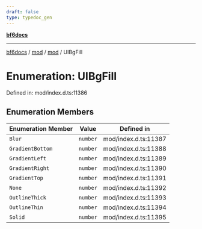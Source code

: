 ```yaml
---
draft: false
type: typedoc_gen
---
```


[**bf6docs**](../../../_index.md)

***

[bf6docs](../../../_index.md) / [mod](../../_index.md) / [mod](../_index.md) / UIBgFill

# Enumeration: UIBgFill

Defined in: mod/index.d.ts:11386

## Enumeration Members

| Enumeration Member | Value | Defined in |
| ------ | ------ | ------ |
| <a id="blur"></a> `Blur` | `number` | mod/index.d.ts:11387 |
| <a id="gradientbottom"></a> `GradientBottom` | `number` | mod/index.d.ts:11388 |
| <a id="gradientleft"></a> `GradientLeft` | `number` | mod/index.d.ts:11389 |
| <a id="gradientright"></a> `GradientRight` | `number` | mod/index.d.ts:11390 |
| <a id="gradienttop"></a> `GradientTop` | `number` | mod/index.d.ts:11391 |
| <a id="none"></a> `None` | `number` | mod/index.d.ts:11392 |
| <a id="outlinethick"></a> `OutlineThick` | `number` | mod/index.d.ts:11393 |
| <a id="outlinethin"></a> `OutlineThin` | `number` | mod/index.d.ts:11394 |
| <a id="solid"></a> `Solid` | `number` | mod/index.d.ts:11395 |
